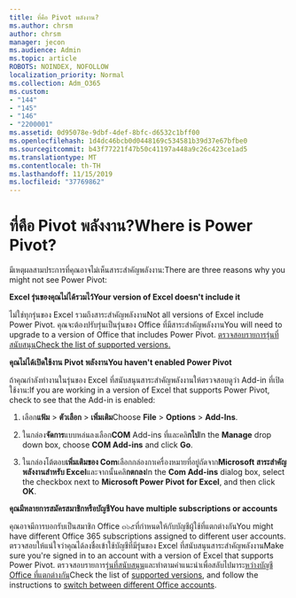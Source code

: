 ```yaml
---
title: ที่คือ Pivot พลังงาน?
ms.author: chrsm
author: chrsm
manager: jecon
ms.audience: Admin
ms.topic: article
ROBOTS: NOINDEX, NOFOLLOW
localization_priority: Normal
ms.collection: Adm_O365
ms.custom:
- "144"
- "145"
- "146"
- "2200001"
ms.assetid: 0d95078e-9dbf-4def-8bfc-d6532c1bff00
ms.openlocfilehash: 1d4dc46bcb0d0448169c534581b39d37e67bfbe0
ms.sourcegitcommit: b43f77221f47b50c41197a448a9c26c423ce1ad5
ms.translationtype: MT
ms.contentlocale: th-TH
ms.lasthandoff: 11/15/2019
ms.locfileid: "37769862"
---
```

# <a name="where-is-power-pivot"></a><span data-ttu-id="9144a-102">ที่คือ Pivot พลังงาน?</span><span class="sxs-lookup"><span data-stu-id="9144a-102">Where is Power Pivot?</span></span>

<span data-ttu-id="9144a-103">มีเหตุผลสามประการที่คุณอาจไม่เห็นสาระสำคัญพลังงาน:</span><span class="sxs-lookup"><span data-stu-id="9144a-103">There are three reasons why you might not see Power Pivot:</span></span>
  
<span data-ttu-id="9144a-104">**Excel รุ่นของคุณไม่ได้รวมไว้**</span><span class="sxs-lookup"><span data-stu-id="9144a-104">**Your version of Excel doesn't include it**</span></span>
  
<span data-ttu-id="9144a-105">ไม่ใช่ทุกรุ่นของ Excel รวมถึงสาระสำคัญพลังงาน</span><span class="sxs-lookup"><span data-stu-id="9144a-105">Not all versions of Excel include Power Pivot.</span></span> <span data-ttu-id="9144a-106">คุณจะต้องปรับรุ่นเป็นรุ่นของ Office ที่มีสาระสำคัญพลังงาน</span><span class="sxs-lookup"><span data-stu-id="9144a-106">You will need to upgrade to a version of Office that includes Power Pivot.</span></span> [<span data-ttu-id="9144a-107">ตรวจสอบรายการรุ่นที่สนับสนุน</span><span class="sxs-lookup"><span data-stu-id="9144a-107">Check the list of supported versions.</span></span>](https://support.office.com/article/aa64e217-4b6e-410b-8337-20b87e1c2a4b.aspx)
  
<span data-ttu-id="9144a-108">**คุณไม่ได้เปิดใช้งาน Pivot พลังงาน**</span><span class="sxs-lookup"><span data-stu-id="9144a-108">**You haven't enabled Power Pivot**</span></span>
  
<span data-ttu-id="9144a-109">ถ้าคุณกำลังทำงานในรุ่นของ Excel ที่สนับสนุนสาระสำคัญพลังงานให้ตรวจสอบดูว่า Add-in ที่เปิดใช้งาน:</span><span class="sxs-lookup"><span data-stu-id="9144a-109">If you are working in a version of Excel that supports Power Pivot, check to see that the Add-in is enabled:</span></span>
  
1. <span data-ttu-id="9144a-110">เลือก**แฟ้ม** \> **ตัวเลือก** \> **เพิ่มเติม**</span><span class="sxs-lookup"><span data-stu-id="9144a-110">Choose **File** \> **Options** \> **Add-Ins**.</span></span>

2. <span data-ttu-id="9144a-111">ในกล่อง**จัดการ**แบบหล่นลงเลือก**COM** Add-ins ที่และคลิ**กไป**</span><span class="sxs-lookup"><span data-stu-id="9144a-111">In the **Manage** drop down box, choose **COM Add-ins** and click **Go**.</span></span>

3. <span data-ttu-id="9144a-112">ในกล่องโต้ตอบ**เพิ่มเติมของ Com**เลือกกล่องกาเครื่องหมายที่อยู่ถัดจาก**Microsoft สาระสำคัญพลังงานสำหรับ Excel**และจากนั้นคลิ**กตกลง**</span><span class="sxs-lookup"><span data-stu-id="9144a-112">In the **Com Add-ins** dialog box, select the checkbox next to **Microsoft Power Pivot for Excel**, and then click **OK**.</span></span>

<span data-ttu-id="9144a-113">**คุณมีหลายการสมัครสมาชิกหรือบัญชี**</span><span class="sxs-lookup"><span data-stu-id="9144a-113">**You have multiple subscriptions or accounts**</span></span>
  
<span data-ttu-id="9144a-114">คุณอาจมีการบอกรับเป็นสมาชิก Office ๓๖๕ที่กำหนดให้กับบัญชีผู้ใช้ที่แตกต่างกัน</span><span class="sxs-lookup"><span data-stu-id="9144a-114">You might have different Office 365 subscriptions assigned to different user accounts.</span></span> <span data-ttu-id="9144a-115">ตรวจสอบให้แน่ใจว่าคุณได้ลงชื่อเข้าใช้บัญชีที่มีรุ่นของ Excel ที่สนับสนุนสาระสำคัญพลังงาน</span><span class="sxs-lookup"><span data-stu-id="9144a-115">Make sure you're signed in to an account with a version of Excel that supports Power Pivot.</span></span> <span data-ttu-id="9144a-116">ตรวจสอบรายการ[รุ่นที่สนับสนุน](https://support.office.com/article/aa64e217-4b6e-410b-8337-20b87e1c2a4b.aspx)และทำตามคำแนะนำเพื่อสลับไปมาระ[หว่างบัญชี Office ที่แตกต่างกัน](https://support.office.com/article/b9582171-fd1f-4284-9846-bdd72bb28426.aspx#BKMK_WebSwitchAccounts)</span><span class="sxs-lookup"><span data-stu-id="9144a-116">Check the list of [supported versions](https://support.office.com/article/aa64e217-4b6e-410b-8337-20b87e1c2a4b.aspx), and follow the instructions to [switch between different Office accounts](https://support.office.com/article/b9582171-fd1f-4284-9846-bdd72bb28426.aspx#BKMK_WebSwitchAccounts).</span></span>
